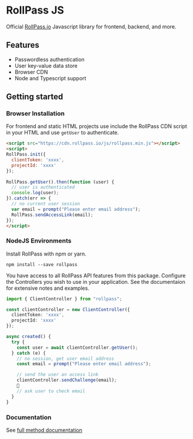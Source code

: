 # RollPass JS

Official [RollPass.io](https://rollpass.io) Javascript library for frontend, backend, and more.

## Features
- Passwordless authentication
- User key-value data store
- Browser CDN
- Node and Typescript support

## Getting started

### Browser Installation
For frontend and static HTML projects use include the RollPass CDN script in your HTML and use `getUser` to authenticate.

```html
<script src="https://cdn.rollpass.io/js/rollpass.min.js"></script>
<script>
RollPass.init({
  clientToken: 'xxxx',
  projectId: 'xxxx'
});
  
RollPass.getUser().then(function (user) {
  // user is authenticated
  console.log(user);
}).catch(err => {
  // no current user session
  var email = prompt("Please enter email address");
  RollPass.sendAccessLink(email);
});
</script>
```

### NodeJS Environments
Install RollPass with npm or yarn.

`npm install --save rollpass`

You have access to all RollPass API features from this package. Configure the Controllers you wish to use in your application. See the documentaion for extensive notes and examples.

```typescript
import { ClientController } from "rollpass";

const clientController = new ClientController({
  clientToken: 'xxxx',
  projectId: 'xxxx'
});

async created() {
  try {
    const user = await clientController.getUser();
  } catch (e) {
    // no session, get user email address
    const email = prompt("Please enter email address");

    // send the user an access link
    clientController.sendChallenge(email);
    
    // ask user to check email 
  }
}
```

### Documentation
See [full method documentation](./docs/README.md)
